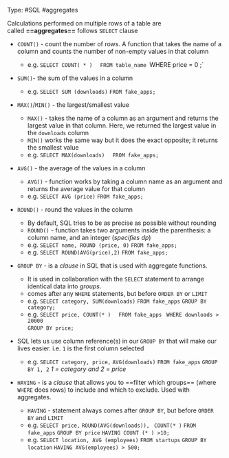 Type: #SQL #aggregates

Calculations performed on multiple rows of a table are called **==aggregates==**
follows `SELECT` clause

- `COUNT()` - count the number of rows. A function that takes the name of a column and counts the number of non-empty values in that column
	- e.g.
		`SELECT COUNT( * )  `
		`FROM table_name
		`WHERE price = 0 ;`

- `SUM()`- the sum of the values in a column
	- e.g.
		`SELECT SUM (downloads)`
		`FROM fake_apps;`

- `MAX()`/`MIN()` - the largest/smallest value
	- `MAX()` - takes the name of a column as an argument and returns the largest value in that column. Here, we returned the largest value in the `downloads` column
	- `MIN()` works the same way but it does the exact opposite; it returns the smallest value
	- e.g.
		`SELECT MAX(downloads)  `
		`FROM fake_apps;`

- `AVG()` - the average of the values in a column
	- `AVG()` - function works by taking a column name as an argument and returns the average value for that column
	- e.g.
		`SELECT AVG (price)`
		`FROM fake_apps;`

- `ROUND()` - round the values in the column 
	- By default, SQL tries to be as precise as possible without rounding
	- `ROUND()` - function takes two arguments inside the parenthesis: a column name, and an integer (*specifies dp*)
	- e.g.
		`SELECT name, ROUND (price, 0)`
		`FROM fake_apps;`
	- e.g.
		`SELECT ROUND(AVG(price),2)`
		`FROM fake_apps;`

- `GROUP BY` - is a *clause* in SQL that is used with aggregate functions. 
	- It is used in collaboration with the `SELECT` statement to arrange identical data into _groups_.
	- comes after any `WHERE` statements, but before `ORDER BY` or `LIMIT`
	- e.g.
		`SELECT category, SUM(downloads)`
		`FROM fake_apps`
		`GROUP BY category;`
	- e.g.
		`SELECT price, COUNT(* )  `
		`FROM fake_apps ` 
		`WHERE downloads > 20000`  
		`GROUP BY price;`
- SQL lets us use column reference(s) in our `GROUP BY` that will make our lives easier. i.e. `1` is the first column selected
	- e.g.
		`SELECT category, price,`
		`AVG(downloads)`
		`FROM fake_apps`
		`GROUP BY 1, 2` *1 = category and 2 = price*

- `HAVING` - is a *clause* that allows you to ==filter which groups== (where `WHERE` does rows) to include and which to exclude. Used with aggregates.
	- `HAVING` - statement always comes after `GROUP BY`, but before `ORDER BY` and `LIMIT`
	- e.g.
		`SELECT price,`
		`ROUND(AVG(downloads)), `
		`COUNT(* )`
		`FROM fake_apps`
		`GROUP BY price`
		`HAVING COUNT (* ) >10;`
	- e.g.
		`SELECT location, AVG (employees)`
		`FROM startups`
		`GROUP BY location`
		`HAVING AVG(employees) > 500;`

